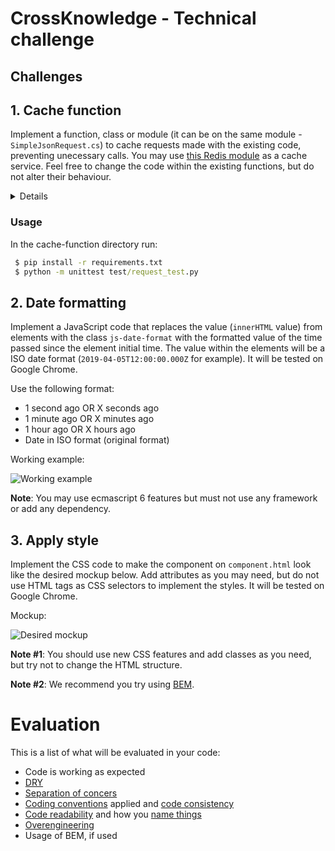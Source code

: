 # CrossKnowledge - Technical challenge

## Challenges

## 1. Cache function
Implement a function, class or module (it can be on the same module - `SimpleJsonRequest.cs`) to cache requests made with the existing code, preventing unecessary calls. You may use [this Redis module](https://stackexchange.github.io/StackExchange.Redis/) as a cache service. Feel free to change the code within the existing functions, but do not alter their behaviour.

<details>
  <summary> Details </summary>

  **Context**: Caching requests can be useful to avoid unecessary HTTP calls for the same resources, however, the resources can change during time, so it is important to keep in mind that cache needs to be invalidated at some point.

  **Note**: You may use any Python version and import other modules, unless they implement cache services for the requests.
</details>

### Usage

In the cache-function directory run:

```cmd
 $ pip install -r requirements.txt
 $ python -m unittest test/request_test.py
```

## 2. Date formatting
Implement a JavaScript code that replaces the value (`innerHTML` value) from elements with the class `js-date-format` with the formatted value of the time passed since the element initial time. The value within the elements will be a ISO date format (`2019-04-05T12:00:00.000Z` for example). It will be tested on Google Chrome.

Use the following format:
* 1 second ago OR X seconds ago
* 1 minute ago OR X minutes ago
* 1 hour ago OR X hours ago
* Date in ISO format (original format)

Working example:

![Working example](https://i.ibb.co/G59QXBd/example.gif)

**Note**: You may use ecmascript 6 features but must not use any framework or add any dependency.

## 3. Apply style
Implement the CSS code to make the component on `component.html` look like the desired mockup below. Add attributes as you may need, but do not use HTML tags as CSS selectors to implement the styles. It will be tested on Google Chrome.

Mockup:

![Desired mockup](https://i.ibb.co/Brh3jXQ/mockup.png)

**Note #1**: You should use new CSS features and add classes as you need, but try not to change the HTML structure.

**Note #2**: We recommend you try using [BEM](http://getbem.com/introduction/).

# Evaluation
This is a list of what will be evaluated in your code:
* Code is working as expected
* [DRY](https://en.wikipedia.org/wiki/Don%27t_repeat_yourself)
* [Separation of concers](https://en.wikipedia.org/wiki/Separation_of_concerns)
* [Coding conventions](https://en.wikipedia.org/wiki/Coding_conventions) applied and [code consistency](https://medium.com/@jgefroh/why-consistency-is-one-of-the-top-indicators-of-good-code-352ba5d62020)
* [Code readability](https://deviq.com/code-readability/) and how you [name things](https://deviq.com/naming-things/)
* [Overengineering](https://en.wikipedia.org/wiki/Overengineering)
* Usage of BEM, if used
